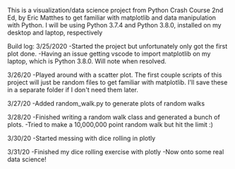 This is a visualization/data science project from Python Crash Course 2nd Ed, by Eric Matthes to get familiar with matplotlib and data manipulation with Python. I will be using Python 3.7.4 and Python 3.8.0, installed on my desktop and laptop, respectively

Build log:
3/25/2020
    -Started the project but unfortunately only got the first plot done.
    -Having an issue getting vscode to import matplotlib on my laptop, which is Python 3.8.0. Will note when resolved.

3/26/20
    -Played around with a scatter plot. The first couple scripts of this project will just be random files to get familiar
    with matplotlib.  I'll save these in a separate folder if I don't need them later.

3/27/20
    -Added random_walk.py to generate plots of random walks

3/28/20
    -Finished writing a random walk class and generated a bunch of plots.
    -Tried to make a 10,000,000 point random walk but hit the limit :)

3/30/20
    -Started messing with dice rolling in plotly

3/31/20
    -Finished my dice rolling exercise with plotly
    -Now onto some real data science!
